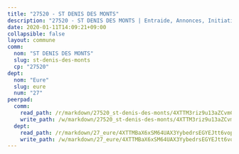 ```yaml
---
title: "27520 - ST DENIS DES MONTS"
description: "27520 - ST DENIS DES MONTS | Entraide, Annonces, Initiatives"
date: 2020-01-11T14:09:21+09:00
collapsible: false
layout: commune
comm:
  nom: "ST DENIS DES MONTS"
  slug: st-denis-des-monts
  cp: "27520"
dept:
  nom: "Eure"
  slug: eure
  num: "27"
peerpad:
  comm:
    read_path: /r/markdown/27520_st-denis-des-monts/4XTTM3riz9u13aZCvmCCC6unqHM4pGPzMk8PeAjjMyXFDJhWF
    write_path: /w/markdown/27520_st-denis-des-monts/4XTTM3riz9u13aZCvmCCC6unqHM4pGPzMk8PeAjjMyXFDJhWF-K3TgTmBfcoq5a4tV6ir75hxZi3xQSvFJmmf6RAWiF7APJahaiaFHaAhf4PcZKqdZykNKRzHhucWnsBVmGVBjgxXfj8f51va7v9wBepMSPAqPNfanQtjyZ1oRPcU3sueKfuusv7hR
  dept:
    read_path: /r/markdown/27_eure/4XTTMBaX6xSM64UAX3YybedrsEGYEJtt6vopdQsPEFtGijgwg
    write_path: /w/markdown/27_eure/4XTTMBaX6xSM64UAX3YybedrsEGYEJtt6vopdQsPEFtGijgwg-K3TgUmjy61Gu7ZFzjoVmiacXP2Rc4pq6sxVCYUX3mFQZWQw9yCKsEoAMagtuW4jJTYhK96DsWW4cPmZLagvQNZ34BscGcu4btrtJibt18c1mpqofaWe6Q3RartDiuMTjY7NrsH4r
---
```


